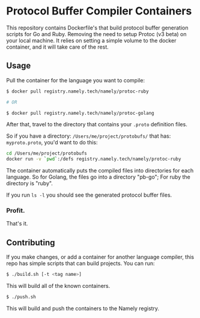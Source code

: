 # Protocol Buffer Compiler Containers

This repository contains Dockerfile's that build protocol buffer generation
scripts for Go and Ruby. Removing the need to setup Protoc (v3 beta) on your
local machine. It relies on setting a simple volume to the docker container,
and it will take care of the rest.

## Usage

Pull the container for the language you want to compile:

```sh
$ docker pull registry.namely.tech/namely/protoc-ruby

# OR

$ docker pull registry.namely.tech/namely/protoc-golang
```

After that, travel to the directory that contains your `.proto` definition files.


So if you have a directory: `/Users/me/project/protobufs/` that has:
`myproto.proto`, you'd want to do this:

```sh
cd /Users/me/project/protobufs
docker run -v `pwd`:/defs registry.namely.tech/namely/protoc-ruby
```

The container automatically puts the compiled files into directories for each language. So
for Golang, the files go into a directory "pb-go"; For ruby the directory is "ruby".

If you run `ls -l` you should see the generated protocol buffer files.

### Profit.

That's it.

## Contributing

If you make changes, or add a container for another language compiler, this repo
has simple scripts that can build projects. You can run:

```sh
$ ./build.sh [-t <tag name>]
```

This will build all of the known containers.

```sh
$ ./push.sh
```

This will build and push the containers to the Namely registry.
